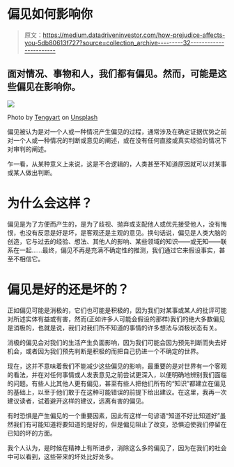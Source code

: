 # 偏见如何影响你

> 原文：<https://medium.datadriveninvestor.com/how-prejudice-affects-you-5db80613f727?source=collection_archive---------32----------------------->

## 面对情况、事物和人，我们都有偏见。然而，可能是这些偏见在影响你。

![](img/3270abb9394819f60b3ea135a33b6ec2.png)

Photo by [Tengyart](https://unsplash.com/@tengyart?utm_source=medium&utm_medium=referral) on [Unsplash](https://unsplash.com?utm_source=medium&utm_medium=referral)

偏见被认为是对一个人或一种情况产生偏见的过程，通常涉及在确定证据优势之前对一个人或一种情况的判断或意见的阐述，或在没有任何直接或真实经验的情况下对审判的阐述。

乍一看，从某种意义上来说，这是不合逻辑的，人类甚至不知道原因就可以对某事或某人做出判断。

# 为什么会这样？

偏见是为了方便而产生的，是为了歧视、抛弃或支配他人或优先接受他人，没有悔恨，也没有反思是好是坏，是客观还是主观的意见。换句话说，偏见是人类大脑的创造，它与过去的经验、想法、其他人的影响、某些领域的知识——或无知——联系在一起……最终，偏见不再是充满不确定性的推测，我们通过它来假设事实，甚至不相信它。

# 偏见是好的还是坏的？

正如偏见可能是消极的，它们也可能是积极的，因为我们对某事或某人的批评可能对所述实体有益或有害，然而(正如许多人可能会假设的那样)我们的绝大多数偏见是消极的，也就是说，我们对我们所不知道的事情的许多想法与消极状态有关。

消极的偏见会对我们的生活产生负面影响，因为我们可能会因为预先判断而失去好机会，或者因为我们预先判断是积极的而把自己扔进一个不确定的世界。

现在，这并不意味着我们不能减少这些偏见的影响，最重要的是对世界有一个客观的看法，并在对任何事情或人发表意见之前尝试更深入，以便明确地辨别我们面临的问题。有些人比其他人更有偏见，甚至有些人把他们所有的“知识”都建立在偏见的基础上，以至于他们敢于在这种可能错误的前提下给出建议。在这里，我再一次建议读者，试着避开这样的建议，远离有害的偏见。

有时恐惧是产生偏见的一个重要因素，因此有这样一句谚语“知道不好比知道好”虽然我们有可能知道将要知道的是好的，但是偏见阻止了改变，恐惧迫使我们停留在已知的坏的方面。

我个人认为，是时候在精神上有所进步，消除这么多的偏见了，因为在我们的社会中可以看到，这些带来的坏处比好处多。